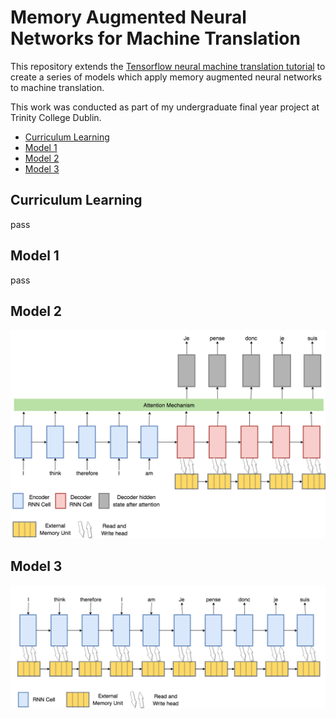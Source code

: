 # Memory Augmented Neural Networks for Machine Translation

This repository extends the [Tensorflow neural machine translation tutorial](https://github.com/tensorflow/nmt) to create a series of models which apply memory augmented neural networks to machine translation.

This work was conducted as part of my undergraduate final year project at Trinity College Dublin.

- [Curriculum Learning](#curriculum-learning)
- [Model 1](#model-1)
- [Model 2](#model-2)
- [Model 3](#model-3)

## Curriculum Learning

pass

## Model 1

pass

## Model 2

![Model 2](/img/attentional_encoder_decoder_with_mann_decoder.png)

## Model 3

![Model 2](/img/pure_mann.png)